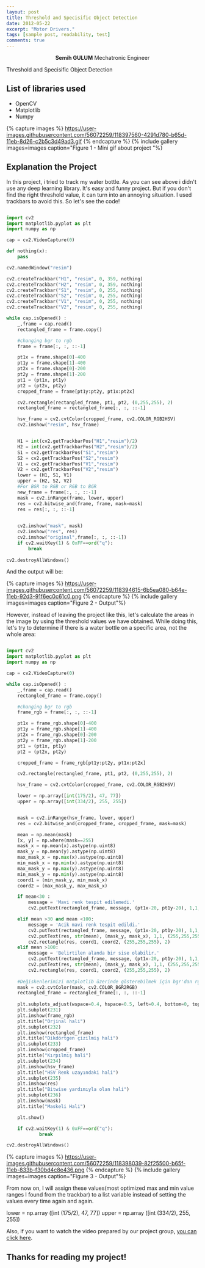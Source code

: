 ```yaml
---
layout: post
title: Threshold and Specisific Object Detection
date: 2012-05-22
excerpt: "Motor Drivers."
tags: [sample post, readability, test]
comments: true
---
```

    
<center><b>Semih GULUM</b>    Mechatronic Engineer </center>

Threshold and Specisific Object Detection

## List of libraries used
* OpenCV
* Matplotlib
* Numpy

{% capture images %}
	https://user-images.githubusercontent.com/56072259/118397560-4291d780-b65d-11eb-8d26-c2b5c3d49ad3.gif
{% endcapture %}
{% include gallery images=images caption="Figure 1 - Mini gif about project "%}

## Explanation the Project

In this project, i tried to track my water bottle. As you can see above i didn't use any deep learning library. It's easy and funny project. But if you don't find the right threshold value, it can turn into an annoying situation. I used trackbars to avoid this. So let's see the code!

```python

import cv2
import matplotlib.pyplot as plt
import numpy as np

cap = cv2.VideoCapture(0)

def nothing(x):
	pass

cv2.namedWindow("resim")

cv2.createTrackbar("H1", "resim", 0, 359, nothing)
cv2.createTrackbar("H2", "resim", 0, 359, nothing)
cv2.createTrackbar("S1", "resim", 0, 255, nothing)
cv2.createTrackbar("S2", "resim", 0, 255, nothing)
cv2.createTrackbar("V1", "resim", 0, 255, nothing)
cv2.createTrackbar("V2", "resim", 0, 255, nothing)

while cap.isOpened() :
	_,frame = cap.read()
	rectangled_frame = frame.copy()

	#changing bgr to rgb
	frame = frame[:, :, ::-1]

	pt1x = frame.shape[0]-400
	pt1y = frame.shape[1]-400
	pt2x = frame.shape[0]-200
	pt2y = frame.shape[1]-200
	pt1 = (pt1x, pt1y)
	pt2 = (pt2x, pt2y)
	cropped_frame = frame[pt1y:pt2y, pt1x:pt2x]

	cv2.rectangle(rectangled_frame, pt1, pt2, (0,255,255), 2)
	rectangled_frame = rectangled_frame[:, :, ::-1]

	hsv_frame = cv2.cvtColor(cropped_frame, cv2.COLOR_RGB2HSV)
	cv2.imshow("resim", hsv_frame)


	H1 = int(cv2.getTrackbarPos("H1","resim")/2)
	H2 = int(cv2.getTrackbarPos("H2","resim")/2)
	S1 = cv2.getTrackbarPos("S1","resim")
	S2 = cv2.getTrackbarPos("S2","resim")
	V1 = cv2.getTrackbarPos("V1","resim")
	V2 = cv2.getTrackbarPos("V2","resim")
	lower = (H1, S1, V1)
	upper = (H2, S2, V2)
	#For BGR to RGB or RGB to BGR
	new_frame = frame[:, :, ::-1]
	mask = cv2.inRange(frame, lower, upper)
	res = cv2.bitwise_and(frame, frame, mask=mask)
	res = res[:, :, ::-1]

	
	cv2.imshow("mask", mask)
	cv2.imshow("res", res)
	cv2.imshow("original",frame[:, :, ::-1])
	if cv2.waitKey(1) & 0xFF==ord("q"):
		break 
			
cv2.destroyAllWindows()

```

And the output will be:

{% capture images %}
	https://user-images.githubusercontent.com/56072259/118394615-6b5ea080-b64e-11eb-92d3-91f6ec0c61c0.png
{% endcapture %}
{% include gallery images=images caption="Figure 2 - Output"%}


However, instead of leaving the project like this, let's calculate the areas in the image by using the threshold values we have obtained. While doing this, let's try to determine if there is a water bottle on a specific area, not the whole area:

```python

import cv2
import matplotlib.pyplot as plt
import numpy as np

cap = cv2.VideoCapture(0)

while cap.isOpened() :
	_,frame = cap.read()
	rectangled_frame = frame.copy()

	#changing bgr to rgb
	frame_rgb = frame[:, :, ::-1]

	pt1x = frame_rgb.shape[0]-400
	pt1y = frame_rgb.shape[1]-400
	pt2x = frame_rgb.shape[0]-200
	pt2y = frame_rgb.shape[1]-200
	pt1 = (pt1x, pt1y)
	pt2 = (pt2x, pt2y)

	cropped_frame = frame_rgb[pt1y:pt2y, pt1x:pt2x]

	cv2.rectangle(rectangled_frame, pt1, pt2, (0,255,255), 2)

	hsv_frame = cv2.cvtColor(cropped_frame, cv2.COLOR_RGB2HSV)

	lower = np.array([int(175/2), 47, 77])
	upper = np.array([int(334/2), 255, 255])


	mask = cv2.inRange(hsv_frame, lower, upper)
	res = cv2.bitwise_and(cropped_frame, cropped_frame, mask=mask)	

	mean = np.mean(mask)
	[x, y] = np.where(mask==255)
	mask_x = np.mean(x).astype(np.uint8)
	mask_y = np.mean(y).astype(np.uint8)
	max_mask_x = np.max(x).astype(np.uint8)
	min_mask_x = np.min(x).astype(np.uint8)
	max_mask_y = np.max(y).astype(np.uint8)
	min_mask_y = np.min(y).astype(np.uint8) 
	coord1 = (min_mask_y, min_mask_x)
	coord2 = (max_mask_y, max_mask_x)

	if mean<30 :
		message = 'Mavi renk tespit edilemedi.'
		cv2.putText(rectangled_frame, message, (pt1x-20, pt1y-20), 1,1, (255,255,255), 3)

	elif mean >30 and mean <100: 
		message = 'Acik mavi renk tespit edildi.'
		cv2.putText(rectangled_frame, message, (pt1x-20, pt1y-20), 1,1, (255,255,255), 3)
		cv2.putText(res, str(mean), (mask_y, mask_x), 1,1, (255,255,255), 3)
		cv2.rectangle(res, coord1, coord2, (255,255,255), 2)
	elif mean >100: 
		message = 'Belirtilen alanda bir sise olabilir.'
		cv2.putText(rectangled_frame, message, (pt1x-20, pt1y-20), 1,1, (255,255,255), 3)
		cv2.putText(res, str(mean), (mask_y, mask_x), 1,1, (255,255,255), 3)
		cv2.rectangle(res, coord1, coord2, (255,255,255), 2)
	
	#Değiskenlerimizi matplotlib üzerinde gösterebilmek için bgr'dan rgb'ye döndürüyoruz.
	mask = cv2.cvtColor(mask, cv2.COLOR_BGR2RGB)
	rectangled_frame = rectangled_frame[:, :, ::-1]
	
	plt.subplots_adjust(wspace=0.4, hspace=0.5, left=0.4, bottom=0, top=0.95)
	plt.subplot(231)
	plt.imshow(frame_rgb)
	plt.title("Orjinal hali")
	plt.subplot(232)
	plt.imshow(rectangled_frame)
	plt.title("Dikdörtgen çizilmiş hali")
	plt.subplot(233)
	plt.imshow(cropped_frame)
	plt.title("Kırpılmış hali")
	plt.subplot(234)
	plt.imshow(hsv_frame)
	plt.title("HSV Renk uzayındaki hali")
	plt.subplot(235)
	plt.imshow(res)
	plt.title("Bitwise yardımıyla olan hali")
	plt.subplot(236)
	plt.imshow(mask)
	plt.title("Maskeli Hali")

	plt.show()

	if cv2.waitKey(1) & 0xFF==ord("q"):
			break 

cv2.destroyAllWindows()

```

{% capture images %}
	https://user-images.githubusercontent.com/56072259/118398039-82f25500-b65f-11eb-833b-f30bd4c8e436.png
{% endcapture %}
{% include gallery images=images caption="Figure 3 - Output"%}



From now on, I will assign these values(most optimized max and min value ranges I found from the trackbar) to a list variable instead of setting the values every time again and again.

lower = np.array ([int (175/2), 47, 77])
upper = np.array ([int (334/2), 255, 255])





Also, if you want to watch the video prepared by our project group, [you can click here](https://www.youtube.com/watch?v=0Dsjd2Zoi54). 

## Thanks for reading my project!